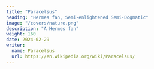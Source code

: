 ```yaml
---
title: "Paracelsus"
heading: "Hermes fan, Semi-enlightened Semi-Dogmatic"
image: "/covers/nature.png"
description: "A Hermes fan"
weight: 160
date: 2024-02-29
writer:
  name: Paracelsus
  url: https://en.wikipedia.org/wiki/Paracelsus/
---
```



